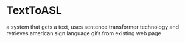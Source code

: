 # TextToASL
a system that gets a text, uses sentence transformer technology and retrieves american sign language gifs from existing web page
